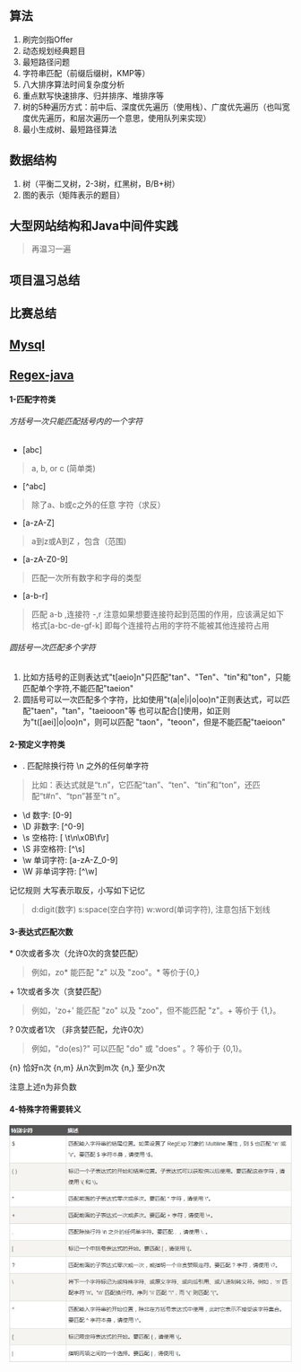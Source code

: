 ## 算法
1. 刷完剑指Offer
2. 动态规划经典题目
3. 最短路径问题
4. 字符串匹配（前缀后缀树，KMP等）
5. 八大排序算法时间复杂度分析
6. 重点默写快速排序、归并排序、堆排序等
7. 树的5种遍历方式：前中后、深度优先遍历（使用栈）、广度优先遍历（也叫宽度优先遍历，和层次遍历一个意思，使用队列来实现）
8. 最小生成树、最短路径算法

## 数据结构
1. 树（平衡二叉树，2-3树，红黑树，B/B+树）
2. 图的表示（矩阵表示的题目）

## 大型网站结构和Java中间件实践
> 再温习一遍


## 项目温习总结

## 比赛总结


## [Mysql](./MySql.md)
## [Regex-java](../../src/test/java/huawei_8_16/TestT1.java)

#### 1-匹配字符类

###### 方括号一次只能匹配括号内的一个字符
- [abc] 
> a, b, or c (简单类) 
- [^abc] 
> 除了a、b或c之外的任意 字符（求反） 
- [a-zA-Z] 
> a到z或A到Z ，包含（范围) 
- [a-zA-Z0-9]
> 匹配一次所有数字和字母的类型

- [a-b-r]
> 匹配 a-b ,连接符 -,r
注意如果想要连接符起到范围的作用，应该满足如下格式[a-bc-de-gf-k]
即每个连接符占用的字符不能被其他连接符占用


###### 圆括号一次匹配多个字符

1. 比如方括号的正则表达式"t[aeio]n"只匹配"tan"、"Ten"、"tin"和"ton"，只能匹配单个字符,不能匹配"taeion"
2. 圆括号可以一次匹配多个字符，比如使用"t(a|e|i|o|oo)n"正则表达式，可以匹配"taen"，"tan"，"taeiooon"等
也可以配合[]使用，如正则为"t([aei]|o|oo)n"，则可以匹配 "taon"，"teoon"，但是不能匹配"taeioon"

#### 2-预定义字符类

- . 匹配除换行符 \n 之外的任何单字符
> 比如：表达式就是“t.n”，它匹配“tan”、“ten”、“tin”和“ton”，还匹配“t#n”、“tpn”甚至“t n”。

- \d 数字: [0-9] 
- \D 非数字: [^0-9] 
- \s 空格符: [ \t\n\x0B\f\r] 
- \S 非空格符: [^\s] 
- \w 单词字符: [a-zA-Z_0-9] 
- \W 非单词字符: [^\w]

记忆规则 大写表示取反，小写如下记忆
> d:digit(数字)
s:space(空白字符)
w:word(单词字符), 注意包括下划线

#### 3-表达式匹配次数

\* 0次或者多次（允许0次的贪婪匹配）
> 例如，zo* 能匹配 "z" 以及 "zoo"。* 等价于{0,}

\+ 1次或者多次（贪婪匹配）
> 例如，'zo+' 能匹配 "zo" 以及 "zoo"，但不能匹配 "z"。+ 等价于 {1,}。

? 0次或者1次 （非贪婪匹配，允许0次）
> 例如，"do(es)?" 可以匹配 "do" 或 "does" 。? 等价于 {0,1}。

{n} 恰好n次
{n,m} 从n次到m次
{n,} 至少n次

注意上述n为非负数

#### 4-特殊字符需要转义 
![特殊字符](../resource/teshuzifu.jpg)
